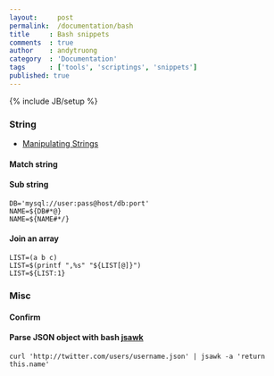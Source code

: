 ```yaml
---
layout:     post
permalink:  /documentation/bash
title     : Bash snippets
comments  : true
author    : andytruong
category  : 'Documentation'
tags      : ['tools', 'scriptings', 'snippets']
published: true
---
```


{% include JB/setup %}

### String 

- [Manipulating Strings](http://tldp.org/LDP/abs/html/string-manipulation.html "")

#### Match string

  <script src="https://gist.github.com/3683087.js?file=match-string.bash">
  </script>

#### Sub string

	DB='mysql://user:pass@host/db:port'
    NAME=${DB#*@}
    NAME=${NAME#*/}

#### Join an array

	LIST=(a b c)
	LIST=$(printf ",%s" "${LIST[@]}")
    LIST=${LIST:1}

### Misc

#### Confirm

  <script src="https://gist.github.com/3654728.js?file=confirm.bash">
  </script>

#### Parse JSON object with bash [jsawk](http://github.com/micha/jsawk "Github")

    curl 'http://twitter.com/users/username.json' | jsawk -a 'return this.name'
